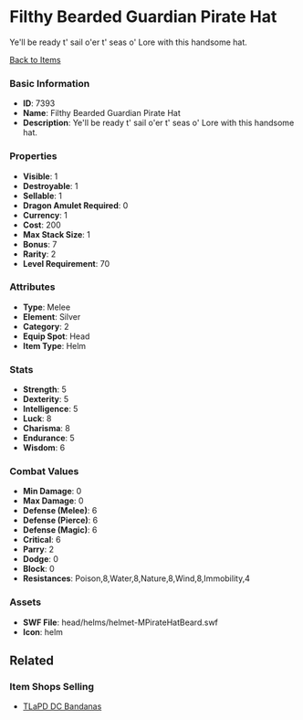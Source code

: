 # Filthy Bearded Guardian Pirate Hat

Ye'll be ready t' sail o'er t' seas o' Lore with this handsome hat.

[Back to Items](../items.md)

### Basic Information

- **ID**: 7393
- **Name**: Filthy Bearded Guardian Pirate Hat
- **Description**: Ye&#039;ll be ready t&#039; sail o&#039;er t&#039; seas o&#039; Lore with this handsome hat.

### Properties

- **Visible**: 1
- **Destroyable**: 1
- **Sellable**: 1
- **Dragon Amulet Required**: 0
- **Currency**: 1
- **Cost**: 200
- **Max Stack Size**: 1
- **Bonus**: 7
- **Rarity**: 2
- **Level Requirement**: 70

### Attributes

- **Type**: Melee
- **Element**: Silver
- **Category**: 2
- **Equip Spot**: Head
- **Item Type**: Helm

### Stats

- **Strength**: 5
- **Dexterity**: 5
- **Intelligence**: 5
- **Luck**: 8
- **Charisma**: 8
- **Endurance**: 5
- **Wisdom**: 6

### Combat Values

- **Min Damage**: 0
- **Max Damage**: 0
- **Defense (Melee)**: 6
- **Defense (Pierce)**: 6
- **Defense (Magic)**: 6
- **Critical**: 6
- **Parry**: 2
- **Dodge**: 0
- **Block**: 0
- **Resistances**: Poison,8,Water,8,Nature,8,Wind,8,Immobility,4

### Assets

- **SWF File**: head/helms/helmet-MPirateHatBeard.swf
- **Icon**: helm

## Related

### Item Shops Selling

- [TLaPD DC Bandanas](../item-shops/367-tlapd-dc-bandanas.md)

